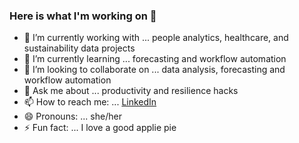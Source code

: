 ### Here is what I'm working on 👋



- 🔭 I’m currently working with ... people analytics, healthcare, and sustainability data projects 
- 🌱 I’m currently learning ... forecasting and workflow automation
- 👯 I’m looking to collaborate on ... data analysis, forecasting and workflow automation
- 💬 Ask me about ... productivity and resilience hacks
- 📫 How to reach me: ... [LinkedIn](https://www.linkedin.com/in/tolutheanalyst)
- 😄 Pronouns: ... she/her
- ⚡ Fun fact: ... I love a good applie pie


